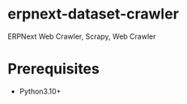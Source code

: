 # erpnext-dataset-crawler
ERPNext Web Crawler, Scrapy, Web Crawler


# Prerequisites

* Python3.10+

